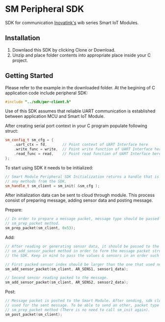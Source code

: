 # SM Peripheral SDK

SDK for communication [Inovatink's](http://inovatink.com/) wib series Smart IoT Modules.

## Installation

1. Downlaod this SDK by clicking Clone or Download.
2. Unzip and place folder contents into appropriate place inside your C project.

## Getting Started

Please refer to the example in the downloaded folder. At the begining of C application code include peripheral SDK:

```c++
#include "../sdk/per-client.h"
```

Use of this SDK assumes that reliable UART communication is established between application MCU and Smart IoT Module.

After creating serial port context in your C program populate following struct:

```c++
sm_config_t sm_cfg = {
    .uart_ctx = fd,       // Point context of UART Interface here
    .write_func = write,  // Point write function of UART Interface here
    .read_func = read,    // Point read function of UART Interface here
};
```

To start using SDK it needs to be initialized:

```c++
// Smart Module Peripheral SDK Initialization returns a handle that is used to call
// any methods from the SDK.
sm_handle_t sm_client = sm_init( &sm_cfg );
```

After initialization data can be sent to cloud through module. This process consist of preparing message, adding sensor data and posting message.

Prepare:

```c++
// In order to prepare a message packet, message type should be passed to the 
// sm_prep_packet method.
sm_prep_packet(sm_client, 0x53);
```

Add:

```c++
// After reading or generating sensor data, it should be passed to the sdk using
// sm_add_sensor_packet method in order to form the message packet structure according to 
// the SDK. Keep in mind to pass the values & sensors in an order such as S1, S2, ... S10.

// First packed sensor index should be larger than the one that used next. 
sm_add_sensor_packet(sm_client, AR_SENS1, sensor1_data);

// Second sensor reading packed to the message.
sm_add_sensor_packet(sm_client, AR_SENS2, sensor2_data);
```

Post:

```c++
// Message packet is posted to the Smart Module. After sending, sdk cleans all the information 
// used for the sent message. To be able to send an other, packet type should be prepared using 
// sm_prep_packet method (There is no need to call sm_init again).
sm_post_packet(sm_client);
```